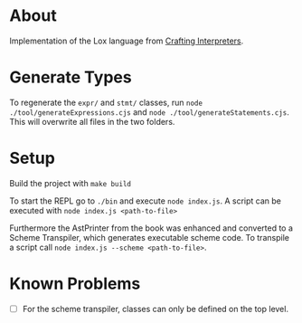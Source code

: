 # About

Implementation of the Lox language from [Crafting
Interpreters](https://www.craftinginterpreters.com/).

# Generate Types

To regenerate the `expr/` and `stmt/` classes, run `node
./tool/generateExpressions.cjs` and `node ./tool/generateStatements.cjs`. This
will overwrite all files in the two folders.

# Setup

Build the project with `make build`

To start the REPL go to `./bin` and execute `node index.js`. A script can be
executed with `node index.js <path-to-file>`

Furthermore the AstPrinter from the book was enhanced and converted to a Scheme
Transpiler, which generates executable scheme code. To transpile a script call
`node index.js --scheme <path-to-file>`.

# Known Problems

- [ ] For the scheme transpiler, classes can only be defined on the top level.
